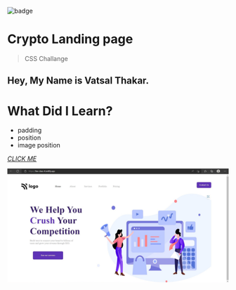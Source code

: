 ![badge](https://img.shields.io/badge/Live--class-Fourth--Project-orange)

# Crypto Landing page

> CSS Challange

## Hey, My Name is Vatsal Thakar.

#

# What Did I Learn?

- padding
- position
- image position

[_CLICK ME_](https://live-class-4.netlify.app/)

![badge](assets/FourthProject.jpg)
